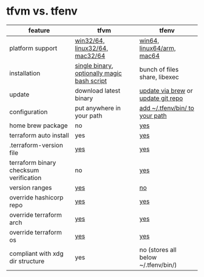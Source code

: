# tfvm vs. tfenv

| feature          | tfvm | tfenv | 
|------------------|------|-------|
| platform support | [win32/64, linux32/64, mac32/64](https://github.com/cbuschka/tfvm/releases/tag/v0.13.0) | [win64, linux64/arm, mac64](https://github.com/tfutils/tfenv#support) |
| installation     | [single binary](https://github.com/cbuschka/tfvm/releases/latest), [optionally magic bash script](https://github.com/cbuschka/tfvm/tree/conni_tfvm-vs-tfenv#installation) | bunch of files share, libexec |
| update           | download latest binary | [update via brew](https://github.com/tfutils/tfenv#automatic) or [update git repo](https://github.com/tfutils/tfenv#upgrading) |
| configuration    | put anywhere in your path | [add ~/.tfenv/bin/ to your path](https://github.com/tfutils/tfenv#manual) | 
| home brew package | no | [yes](https://github.com/tfutils/tfenv#automatic) |
| terraform auto install  | yes | [yes](https://github.com/tfutils/tfenv#tfenv_auto_install) |
| .terraform-version file | [yes](https://github.com/cbuschka/tfvm#configure-terraform-version) | [yes](https://github.com/tfutils/tfenv#terraform-version) |
| terraform binary checksum verification | no | [yes](https://github.com/tfutils/tfenv#tfenv-install-version) |
| version ranges   | [yes](https://github.com/cbuschka/tfvm#configure-terraform-version) | [no](https://github.com/tfutils/tfenv#min-required) |
| override hashicorp repo | [yes](https://github.com/cbuschka/tfvm/blob/master/doc/env-vars.md#environment-variables) | [yes](https://github.com/tfutils/tfenv#tfenv_remote) |
| override terraform arch | [yes](https://github.com/cbuschka/tfvm/blob/master/doc/env-vars.md#environment-variables) | [yes](https://github.com/tfutils/tfenv#tfenv_arch) |
| override terraform os | [yes](https://github.com/cbuschka/tfvm/blob/master/doc/env-vars.md#environment-variables) | [yes](https://github.com/tfutils/tfenv#tfenv_arch) |
| compliant with xdg dir structure | yes | no (stores all below ~/.tfenv/bin/) |

